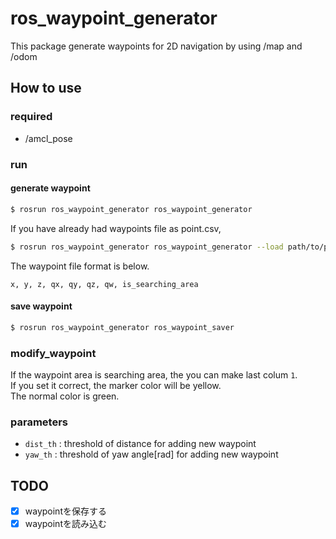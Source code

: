 # ros_waypoint_generator
This package generate waypoints for 2D navigation by using /map and /odom

## How to use

### required
- /amcl_pose

### run

#### generate waypoint

```bash
$ rosrun ros_waypoint_generator ros_waypoint_generator
```
If you have already had waypoints file as point.csv,  
```bash
$ rosrun ros_waypoint_generator ros_waypoint_generator --load path/to/point.csv
```
The waypoint file format is below.
```
x, y, z, qx, qy, qz, qw, is_searching_area
```
#### save waypoint
```bash
$ rosrun ros_waypoint_generator ros_waypoint_saver
```

### modify_waypoint
If the waypoint area is searching area, the you can make last colum `1`.  
If you set it correct, the marker color will be yellow.  
The normal color is green.  

### parameters
- `dist_th` : threshold of distance for adding new waypoint
- `yaw_th` : threshold of yaw angle[rad] for adding new waypoint

## TODO
- [x] waypointを保存する
- [x] waypointを読み込む
